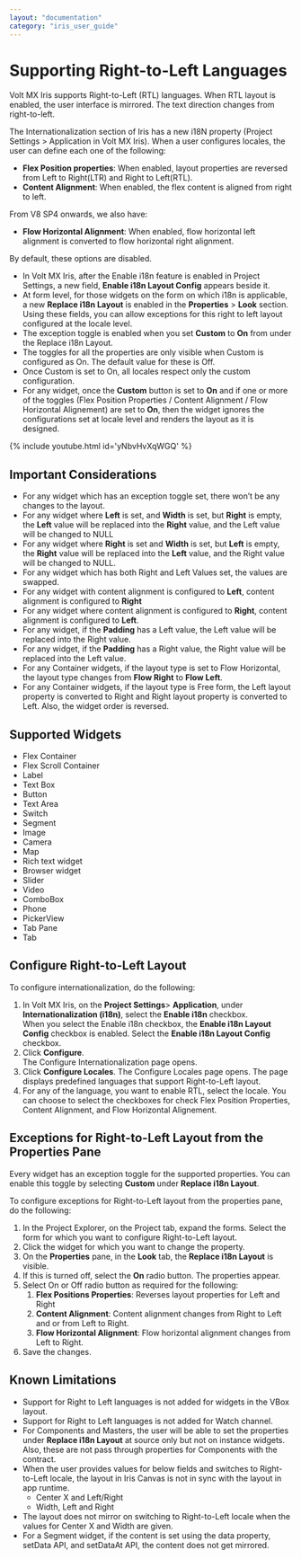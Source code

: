 ```yaml
---
layout: "documentation"
category: "iris_user_guide"
---
```

                         


Supporting Right-to-Left Languages
==================================

Volt MX  Iris supports Right-to-Left (RTL) languages. When RTL layout is enabled, the user interface is mirrored. The text direction changes from right-to-left.

The Internationalization section of Iris has a new i18N property (Project Settings > Application in Volt MX Iris). When a user configures locales, the user can define each one of the following:

*   **Flex Position properties**: When enabled, layout properties are reversed from Left to Right(LTR) and Right to Left(RTL).
*   **Content Alignment**: When enabled, the flex content is aligned from right to left.

From V8 SP4 onwards, we also have:

*   **Flow Horizontal Alignment**: When enabled, flow horizontal left alignment is converted to flow horizontal right alignment.

By default, these options are disabled.

*   In Volt MX Iris, after the Enable i18n feature is enabled in Project Settings, a new field, **Enable i18n Layout Config** appears beside it.
*   At form level, for those widgets on the form on which i18n is applicable, a new **Replace i18n Layout** is enabled in the **Properties** > **Look** section. Using these fields, you can allow exceptions for this right to left layout configured at the locale level.
*   The exception toggle is enabled when you set **Custom** to **On** from under the Replace i18n Layout.
*   The toggles for all the properties are only visible when Custom is configured as On. The default value for these is Off.
*   Once Custom is set to On, all locales respect only the custom configuration.
*   For any widget, once the **Custom** button is set to **On** and if one or more of the toggles (Flex Position Properties / Content Alignment / Flow Horizontal Alignement) are set to **On**, then the widget ignores the configurations set at locale level and renders the layout as it is designed.

{% include youtube.html id='yNbvHvXqWGQ' %}

Important Considerations
------------------------

*   For any widget which has an exception toggle set, there won’t be any changes to the layout.
*   For any widget where **Left** is set, and **Width** is set, but **Right** is empty, the **Left** value will be replaced into the **Right** value, and the Left value will be changed to NULL
*   For any widget where **Right** is set and **Width** is set, but **Left** is empty, the **Right** value will be replaced into the **Left** value, and the Right value will be changed to NULL.
*   For any widget which has both Right and Left Values set, the values are swapped.
*   For any widget with content alignment is configured to **Left**, content alignment is configured to **Right**
*   For any widget where content alignment is configured to **Right**, content alignment is configured to **Left**.
*   For any widget, if the **Padding** has a Left value, the Left value will be replaced into the Right value.
*   For any widget, if the **Padding** has a Right value, the Right value will be replaced into the Left value.
*   For any Container widgets, if the layout type is set to Flow Horizontal, the layout type changes from **Flow Right** to **Flow Left**.
*   For any Container widgets, if the layout type is Free form, the Left layout property is converted to Right and Right layout property is converted to Left. Also, the widget order is reversed.

Supported Widgets
-----------------

*   Flex Container
*   Flex Scroll Container
*   Label
*   Text Box
*   Button
*   Text Area
*   Switch
*   Segment
*   Image
*   Camera
*   Map
*   Rich text widget
*   Browser widget
*   Slider
*   Video
*   ComboBox
*   Phone
*   PickerView
*   Tab Pane
*   Tab

Configure Right-to-Left Layout
------------------------------

To configure internationalization, do the following:

1.  In Volt MX Iris, on the **Project Settings**\> **Application**, under **Internationalization (i18n)**, select the **Enable i18n** checkbox.  
    When you select the Enable i18n checkbox, the **Enable i18n Layout Config** checkbox is enabled. Select the **Enable i18n Layout Config** checkbox.
2.  Click **Configure**.  
    The Configure Internationalization page opens.
3.  Click **Configure Locales**. The Configure Locales page opens. The page displays predefined languages that support Right-to-Left layout.
4.  For any of the language, you want to enable RTL, select the locale. You can choose to select the checkboxes for check Flex Position Properties, Content Alignment, and Flow Horizontal Alignement.

Exceptions for Right-to-Left Layout from the Properties Pane
------------------------------------------------------------

Every widget has an exception toggle for the supported properties. You can enable this toggle by selecting **Custom** under **Replace i18n Layout**.

To configure exceptions for Right-to-Left layout from the properties pane, do the following:

1.  In the Project Explorer, on the Project tab, expand the forms. Select the form for which you want to configure Right-to-Left layout.
2.  Click the widget for which you want to change the property.
3.  On the **Properties** pane, in the **Look** tab, the **Replace i18n Layout** is visible.
4.  If this is turned off, select the **On** radio button. The properties appear.
5.  Select On or Off radio button as required for the following:
    1.  **Flex Positions Properties**: Reverses layout properties for Left and Right
    2.  **Content Alignment**: Content alignment changes from Right to Left and or from Left to Right.
    3.  **Flow Horizontal Alignment**: Flow horizontal alignment changes from Left to Right.
6.  Save the changes.

Known Limitations
-----------------

*   Support for Right to Left languages is not added for widgets in the VBox layout.
*   Support for Right to Left languages is not added for Watch channel.
*   For Components and Masters, the user will be able to set the properties under **Replace i18n Layout** at source only but not on instance widgets. Also, these are not pass through properties for Components with the contract.
*   When the user provides values for below fields and switches to Right-to-Left locale, the layout in Iris Canvas is not in sync with the layout in app runtime.
    *   Center X and Left/Right
    *   Width, Left and Right
*   The layout does not mirror on switching to Right-to-Left locale when the values for Center X and Width are given.
*   For a Segment widget, if the content is set using the data property, setData API, and setDataAt API, the content does not get mirrored.
